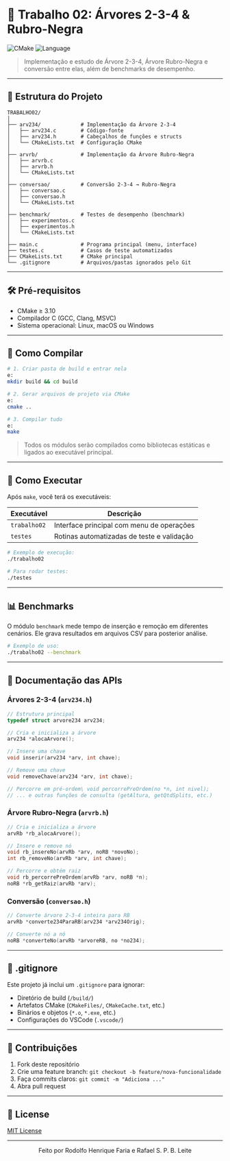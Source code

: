 # 🌳 Trabalho 02: Árvores 2-3-4 & Rubro-Negra

![CMake](https://img.shields.io/badge/CMake-3.10%2B-blue) ![Language](https://img.shields.io/badge/Linguagem-C-brightgreen)

> Implementação e estudo de Árvore 2-3-4, Árvore Rubro-Negra e conversão entre elas, além de benchmarks de desempenho.

---

## 📂 Estrutura do Projeto

```
TRABALHO02/
│
├── arv234/             # Implementação da Árvore 2-3-4
│   ├── arv234.c        # Código-fonte
│   ├── arv234.h        # Cabeçalhos de funções e structs
│   └── CMakeLists.txt  # Configuração CMake
│
├── arvrb/              # Implementação da Árvore Rubro-Negra
│   ├── arvrb.c
│   ├── arvrb.h
│   └── CMakeLists.txt
│
├── conversao/          # Conversão 2-3-4 → Rubro-Negra
│   ├── conversao.c
│   ├── conversao.h
│   └── CMakeLists.txt
│
├── benchmark/          # Testes de desempenho (benchmark)
│   ├── experimentos.c
│   ├── experimentos.h
│   └── CMakeLists.txt
│
├── main.c              # Programa principal (menu, interface)
├── testes.c            # Casos de teste automatizados
├── CMakeLists.txt      # CMake principal
└── .gitignore          # Arquivos/pastas ignorados pelo Git
```

---

## 🛠️ Pré-requisitos

* CMake ≥ 3.10
* Compilador C (GCC, Clang, MSVC)
* Sistema operacional: Linux, macOS ou Windows

---

## 🚀 Como Compilar

```bash
# 1. Criar pasta de build e entrar nela
e:
mkdir build && cd build

# 2. Gerar arquivos de projeto via CMake
e:
cmake ..

# 3. Compilar tudo
e:
make
```

> Todos os módulos serão compilados como bibliotecas estáticas e ligados ao executável principal.

---

## 🎯 Como Executar

Após `make`, você terá os executáveis:

| Executável   | Descrição                                  |
| ------------ | ------------------------------------------ |
| `trabalho02` | Interface principal com menu de operações  |
| `testes`     | Rotinas automatizadas de teste e validação |

```bash
# Exemplo de execução:
./trabalho02

# Para rodar testes:
./testes
```

---

## 📊 Benchmarks

O módulo `benchmark` mede tempo de inserção e remoção em diferentes cenários.
Ele grava resultados em arquivos CSV para posterior análise.

```bash
# Exemplo de uso:
./trabalho02 --benchmark
```

---

## 📝 Documentação das APIs

### Árvores 2-3-4 (`arv234.h`)

```c
// Estrutura principal
typedef struct arvore234 arv234;

// Cria e inicializa a árvore
arv234 *alocaArvore();

// Insere uma chave
void inserir(arv234 *arv, int chave);

// Remove uma chave
void removeChave(arv234 *arv, int chave);

// Percorre em pré-ordem\ void percorrePreOrdem(no *n, int nivel);
// ... e outras funções de consulta (getAltura, getQtdSplits, etc.)
```

### Árvore Rubro-Negra (`arvrb.h`)

```c
// Cria e inicializa a árvore
arvRb *rb_alocaArvore();

// Insere e remove nó
void rb_insereNo(arvRb *arv, noRB *novoNo);
int rb_removeNo(arvRb *arv, int chave);

// Percorre e obtém raiz
void rb_percorrePreOrdem(arvRb *arv, noRB *n);
noRB *rb_getRaiz(arvRb *arv);
```

### Conversão (`conversao.h`)

```c
// Converte árvore 2-3-4 inteira para RB
arvRb *converte234ParaRB(arv234 *arv234Orig);

// Converte nó a nó
noRB *converteNo(arvRb *arvoreRB, no *no234);
```

---

## 📝 .gitignore

Este projeto já inclui um `.gitignore` para ignorar:

* Diretório de build (`/build/`)
* Artefatos CMake (`CMakeFiles/`, `CMakeCache.txt`, etc.)
* Binários e objetos (`*.o`, `*.exe`, etc.)
* Configurações do VSCode (`.vscode/`)

---

## 🤝 Contribuições

1. Fork deste repositório
2. Crie uma feature branch: `git checkout -b feature/nova-funcionalidade`
3. Faça commits claros: `git commit -m "Adiciona ..."`
4. Abra pull request

---

## 📄 License

[MIT License](./LICENSE)

---

<p align="center">Feito por Rodolfo Henrique Faria e Rafael S. P. B. Leite</p>
